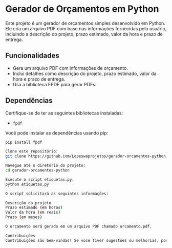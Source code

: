 # Gerador de Orçamentos em Python

Este projeto é um gerador de orçamentos simples desenvolvido em Python. Ele cria um arquivo PDF com base nas informações fornecidas pelo usuário, incluindo a descrição do projeto, prazo estimado, valor da hora e prazo de entrega.

## Funcionalidades

- Gera um arquivo PDF com informações de orçamento.
- Inclui detalhes como descrição do projeto, prazo estimado, valor da hora e prazo de entrega.
- Usa a biblioteca FPDF para gerar PDFs.

## Dependências

Certifique-se de ter as seguintes bibliotecas instaladas:

- `fpdf`

Você pode instalar as dependências usando pip:

```bash
pip install fpdf

Clone este repositório:
git clone https://github.com/Lopeswaprojetos/gerador-orcamentos-python.git

Navegue até o diretório do projeto:
cd gerador-orcamentos-python

Execute o script etiquetas.py:
python etiquetas.py

O script solicitará as seguintes informações:

Descrição do projeto
Prazo estimado (em horas)
Valor da hora (em reais)
Prazo (em meses)

O orçamento será gerado em um arquivo PDF chamado orcamento.pdf.

Contribuições
Contribuições são bem-vindas! Se você tiver sugestões ou melhorias, por favor, envie um pull request ou abra uma issue.
